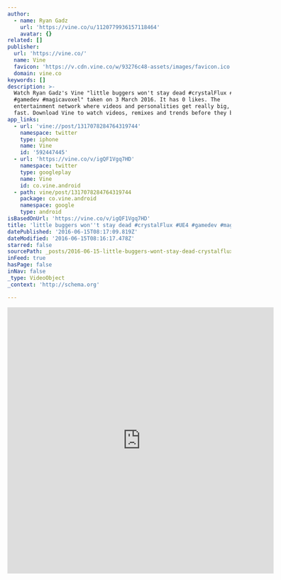 ```yaml
---
author:
  - name: Ryan Gadz
    url: 'https://vine.co/u/1120779936157118464'
    avatar: {}
related: []
publisher:
  url: 'https://vine.co/'
  name: Vine
  favicon: 'https://v.cdn.vine.co/w/93276c48-assets/images/favicon.ico'
  domain: vine.co
keywords: []
description: >-
  Watch Ryan Gadz's Vine "little buggers won't stay dead #crystalFlux #UE4
  #gamedev #magicavoxel" taken on 3 March 2016. It has 0 likes. The
  entertainment network where videos and personalities get really big, really
  fast. Download Vine to watch videos, remixes and trends before they blow up.
app_links:
  - url: 'vine://post/1317078284764319744'
    namespace: twitter
    type: iphone
    name: Vine
    id: '592447445'
  - url: 'https://vine.co/v/igQF1Vgq7HD'
    namespace: twitter
    type: googleplay
    name: Vine
    id: co.vine.android
  - path: vine/post/1317078284764319744
    package: co.vine.android
    namespace: google
    type: android
isBasedOnUrl: 'https://vine.co/v/igQF1Vgq7HD'
title: 'little buggers won''t stay dead #crystalFlux #UE4 #gamedev #magicavoxel'
datePublished: '2016-06-15T08:17:09.819Z'
dateModified: '2016-06-15T08:16:17.478Z'
starred: false
sourcePath: _posts/2016-06-15-little-buggers-wont-stay-dead-crystalflux-ue4-gamedev-m.md
inFeed: true
hasPage: false
inNav: false
_type: VideoObject
_context: 'http://schema.org'

---
```

<iframe src="https://cdn.embedly.com/widgets/media.html?src=https%3A%2F%2Fvine.co%2Fv%2FigQF1Vgq7HD%2Fembed%2Fsimple&amp;url=https%3A%2F%2Fvine.co%2Fv%2FigQF1Vgq7HD&amp;image=https%3A%2F%2Fv.cdn.vine.co%2Fr%2Fthumbs%2F2BDEB938141317078283573403648_1.3.4.mp4.jpg%3FversionId%3DzraCTo_t6q8SwBCgyAsjBDqN6nlHfIxU&amp;key=b7d04c9b404c499eba89ee7072e1c4f7&amp;type=text%2Fhtml&amp;schema=vine" width="600" height="600" scrolling="no" frameborder="0" allowfullscreen="" style=""></iframe>